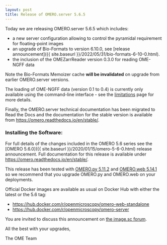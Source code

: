 ```yaml
---
layout: post
title: Release of OMERO.server 5.6.5
---
```


Today we are releasing OMERO.server 5.6.5 which includes:

- a new server configuration allowing to control the pyramidal requirement for floating-point images
- an upgrade of Bio-Formats to version 6.10.0, see [release announcement]({{ site.baseurl }}/2022/05/31/bio-formats-6-10-0.html).
- the inclusion of the OMEZarrReader version 0.3.0 for reading OME-NGFF data

Note the Bio-Formats Memoizer cache **will be invalidated** on upgrade from earlier OMERO.server versions.

The loading of OME-NGFF data (version 0.1 to 0.4) is currently only available using the command-line
interface - see the [limitations](https://omero.readthedocs.io/en/stable/sysadmins/limitations.html) page
for more details.

Finally, the OMERO.server technical documentation has  been migrated to Read the Docs and
the documentation for the stable version is available from <https://omero.readthedocs.io/en/stable/>.

### Installing the Software:

For full details of the changes included in the OMERO 5.6 series see the
[OMERO 5.6.0]({{ site.baseurl }}/2020/01/15/omero-5-6-0.html) release
announcement. Full documentation for this release is available
under <https://omero.readthedocs.io/en/stable/>.

This release has been tested with
[OMERO.py 5.11.2](https://pypi.org/project/omero-py/5.11.2/) and
[OMERO.web 5.14.1](https://pypi.org/project/omero-web/5.14.1/) so we
recommend that you upgrade OMERO.py and OMERO.web on your deployments.

Official Docker images are available as usual on Docker Hub with either
the latest or the 5.6 tag:

* <https://hub.docker.com/r/openmicroscopy/omero-web-standalone>
* <https://hub.docker.com/r/openmicroscopy/omero-server>

You are invited to discuss this announcement on
[the image.sc forum](https://forum.image.sc/tags/c/data-management/omero).

All the best with your upgrades,

The OME Team
